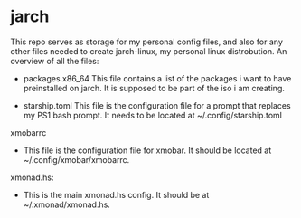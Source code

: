 # jarch
This repo serves as storage for my personal config files, and also for any other files needed to create jarch-linux, my personal linux distrobution.
An overview of all the files:
  
  - packages.x86_64
      This file contains a list of the packages i want to have preinstalled on jarch.
      It is supposed to be part of the iso i am creating.

  - starship.toml
      This file is the configuration file for a prompt that replaces my PS1 bash prompt.
      It needs to be located at ~/.config/starship.toml

xmobarrc
  - This file is the configuration file for xmobar. It should be located at ~/.config/xmobar/xmobarrc.

xmonad.hs:
  - This is the main xmonad.hs config. It should be at ~/.xmonad/xmonad.hs.